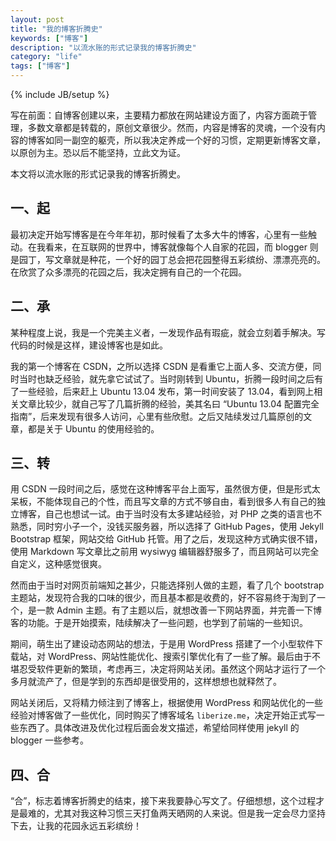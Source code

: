 ```yaml
---
layout: post
title: "我的博客折腾史"
keywords: ["博客"]
description: "以流水账的形式记录我的博客折腾史"
category: "life"
tags: ["博客"]
---
```

{% include JB/setup %}

写在前面：自博客创建以来，主要精力都放在网站建设方面了，内容方面疏于管理，多数文章都是转载的，原创文章很少。然而，内容是博客的灵魂，一个没有内容的博客如同一副空的躯壳，所以我决定养成一个好的习惯，定期更新博客文章，以原创为主。恐以后不能坚持，立此文为证。

本文将以流水账的形式记录我的博客折腾史。

## 一、起

最初决定开始写博客是在今年年初，那时候看了太多大牛的博客，心里有一些触动。在我看来，在互联网的世界中，博客就像每个人自家的花园，而 blogger 则是园丁，写文章就是种花，一个好的园丁总会把花园整得五彩缤纷、漂漂亮亮的。在欣赏了众多漂亮的花园之后，我决定拥有自己的一个花园。

## 二、承

某种程度上说，我是一个完美主义者，一发现作品有瑕疵，就会立刻着手解决。写代码的时候是这样，建设博客也是如此。

我的第一个博客在 CSDN，之所以选择 CSDN 是看重它上面人多、交流方便，同时当时也缺乏经验，就先拿它试试了。当时刚转到 Ubuntu，折腾一段时间之后有了一些经验，后来赶上 Ubuntu 13.04 发布，第一时间安装了 13.04，看到网上相关文章比较少，就自己写了几篇折腾的经验，美其名曰 “Ubuntu 13.04 配置完全指南”，后来发现有很多人访问，心里有些欣慰。之后又陆续发过几篇原创的文章，都是关于 Ubuntu 的使用经验的。

## 三、转

用 CSDN 一段时间之后，感觉在这种博客平台上面写，虽然很方便，但是形式太呆板，不能体现自己的个性，而且写文章的方式不够自由，看到很多人有自己的独立博客，自己也想试一试。由于当时没有太多建站经验，对 PHP 之类的语言也不熟悉，同时穷小子一个，没钱买服务器，所以选择了 GitHub Pages，使用 Jekyll Bootstrap 框架，网站交给 GitHub 托管。用了之后，发现这种方式确实很不错，使用 Markdown 写文章比之前用 wysiwyg 编辑器舒服多了，而且网站可以完全自定义，这种感觉很爽。

然而由于当时对网页前端知之甚少，只能选择别人做的主题，看了几个 bootstrap 主题站，发现符合我的口味的很少，而且基本都是收费的，好不容易终于淘到了一个，是一款 Admin 主题。有了主题以后，就想改善一下网站界面，并完善一下博客的功能。于是开始摸索，陆续解决了一些问题，也学到了前端的一些知识。

期间，萌生出了建设动态网站的想法，于是用 WordPress 搭建了一个小型软件下载站，对 WordPress、网站性能优化、搜索引擎优化有了一些了解。最后由于不堪忍受软件更新的繁琐，考虑再三，决定将网站关闭。虽然这个网站才运行了一个多月就流产了，但是学到的东西却是很受用的，这样想想也就释然了。

网站关闭后，又将精力倾注到了博客上，根据使用 WordPress 和网站优化的一些经验对博客做了一些优化，同时购买了博客域名 `liberize.me`，决定开始正式写一些东西了。具体改进及优化过程后面会发文描述，希望给同样使用 jekyll 的 blogger 一些参考。

## 四、合

“合”，标志着博客折腾史的结束，接下来我要静心写文了。仔细想想，这个过程才是最难的，尤其对我这种习惯三天打鱼两天晒网的人来说。但是我一定会尽力坚持下去，让我的花园永远五彩缤纷！
